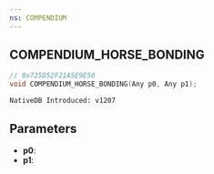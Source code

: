 ```yaml
---
ns: COMPENDIUM
---
```

## COMPENDIUM_HORSE_BONDING

```c
// 0x725D52F21A5E9E50
void COMPENDIUM_HORSE_BONDING(Any p0, Any p1);
```

```
NativeDB Introduced: v1207
```

## Parameters
* **p0**:
* **p1**:
